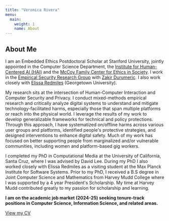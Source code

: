 ```yaml
---
title: "Veronica Rivera"
menu:
  main:
    weight: 1
    name: About
---
```


## About Me

I am an Embedded Ethics Postdoctoral Scholar at Stanford University, jointly appointed in the Computer Science Department, the [Institute for Human-Centered AI (HAI)][hai] and the [McCoy Family Center for Ethics in Society][ethics-center]. I work in the [Empirical Security Research Group][esrg] with [Zakir Durumeric][Zakir]. I also work closely with [Elissa Redmiles][Elissa] (Georgetown University). 

My research sits at the intersection of Human-Computer Interaction and Computer Security and Privacy. I conduct mixed-methods empirical research and critically analyze digital systems to understand and mitigate technology-facilitated harms, especially those that span multiple platforms or reach into the physical world. I leverage the results of my work to develop generalizable frameworks for technical and policy protections. Through this approach, I have systematized on/offline harms across various user groups and platforms, identified people's protective strategies, and designed interventions to enhance digital safety. Much of my work has focused on better supporting people from marginalized and/or vulnerable communities, including women and platform-based gig workers. 

I completed my PhD in Computational Media at the University of California, Santa Cruz, where I was advised by David Lee. During my PhD I also worked closely with Elissa Redmiles as a visiting student at the Max Planck Institute for Software Systems. Prior to my PhD, I received a B.S degree in Joint Computer Science and Mathematics from Harvey Mudd College where I was supported by a 4 year President's Scholarship. My time at Harvey Mudd contributed greatly to my passion for scholarship and learning. 

**I am on the academic job market (2024-25) seeking tenure-track positions in Computer Science, Information Science, and related areas.**

[View my CV][CV]

<!-- ## Research Projects
{{< project-icons image = "/images/trust.jpg">}}
#### Bias, Harassment, and Safety in Gig Work 
What are the perceptions and experiences of bias and harassment among gig workers from vulnerable groups? How do platforms further perpetuate these harms? 
{{< /project-icons >}}

{{< project-icons image = "/images/amt-icon.jpg">}}
#### Career Development on Amazon Mechanical Turk 
What are the career goals of crowdworkers on Amazon Mechanical Turk? What challenges do they face in pursuing their career goals? How do environmental factors within crowdwork platforms support or inhibit their pursuit of career goals? 
{{< /project-icons >}} -->



[hai]: https://hai.stanford.edu/
[ethics-center]: https://ethicsinsociety.stanford.edu/
[psp]: https://www.hmc.edu/admission/afford/scholarships-and-grants/merit-based-scholarships/presidents-scholars-program/ 
[CV]: /docs/Rivera_CV.pdf
[Elissa]: https://elissaredmiles.com/
[Zakir]: https://zakird.com/
[esrg]: https://esrg.stanford.edu/



